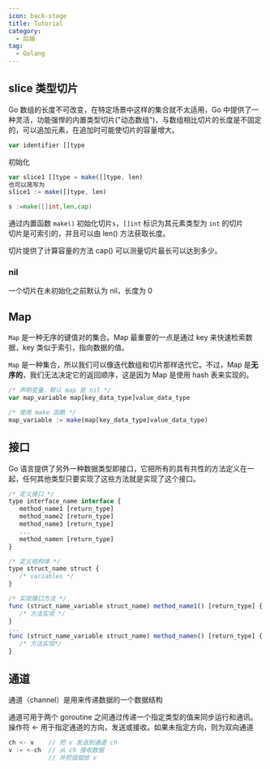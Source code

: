 ```yaml
---
icon: back-stage
title: Tutorial
category:
  - 后端
tag:
  - Golang
---
```


## slice 类型切片

Go 数组的长度不可改变，在特定场景中这样的集合就不太适用，Go 中提供了一种灵活，功能强悍的内置类型切片("动态数组")，与数组相比切片的长度是不固定的，可以追加元素，在追加时可能使切片的容量增大。

```javascript
var identifier []type
```

初始化

```javascript
var slice1 []type = make([]type, len)
也可以简写为
slice1 := make([]type, len)
```

```Go
s :=make([]int,len,cap)
```

通过内置函数 `make()` 初始化切片`s`，`[]int` 标识为其元素类型为 `int` 的切片  
切片是可索引的，并且可以由 len() 方法获取长度。

切片提供了计算容量的方法 cap() 可以测量切片最长可以达到多少。

### nil

一个切片在未初始化之前默认为 nil，长度为 0

## Map

`Map` 是一种无序的键值对的集合。Map 最重要的一点是通过 key 来快速检索数据，key 类似于索引，指向数据的值。

`Map` 是一种集合，所以我们可以像迭代数组和切片那样迭代它。不过，Map 是**无序的**，我们无法决定它的返回顺序，这是因为 Map 是使用 hash 表来实现的。

```javascript
/* 声明变量，默认 map 是 nil */
var map_variable map[key_data_type]value_data_type

/* 使用 make 函数 */
map_variable := make(map[key_data_type]value_data_type)
```

## 接口

Go 语言提供了另外一种数据类型即接口，它把所有的具有共性的方法定义在一起，任何其他类型只要实现了这些方法就是实现了这个接口。

```javascript
/* 定义接口 */
type interface_name interface {
   method_name1 [return_type]
   method_name2 [return_type]
   method_name3 [return_type]
   ...
   method_namen [return_type]
}

/* 定义结构体 */
type struct_name struct {
   /* variables */
}

/* 实现接口方法 */
func (struct_name_variable struct_name) method_name1() [return_type] {
   /* 方法实现 */
}
...
func (struct_name_variable struct_name) method_namen() [return_type] {
   /* 方法实现*/
}
```

## 通道

通道（channel）是用来传递数据的一个数据结构

通道可用于两个 goroutine 之间通过传递一个指定类型的值来同步运行和通讯。操作符 <- 用于指定通道的方向，发送或接收。如果未指定方向，则为双向通道

```javascript
ch <- v    // 把 v 发送到通道 ch
v := <-ch  // 从 ch 接收数据
           // 并把值赋给 v
```
